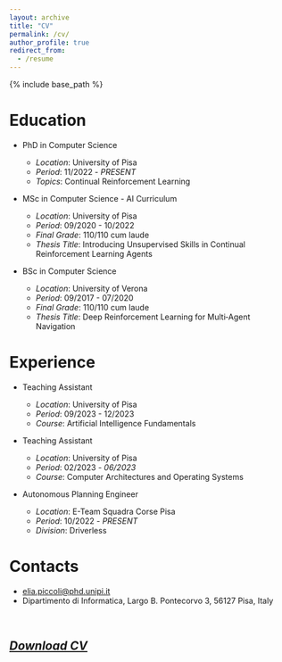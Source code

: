 ```yaml
---
layout: archive
title: "CV"
permalink: /cv/
author_profile: true
redirect_from:
  - /resume
---
```


{% include base_path %}

Education
======
* PhD in Computer Science
  * _Location_: University of Pisa
  * _Period_: 11/2022 - _PRESENT_
  * _Topics_: Continual Reinforcement Learning

* MSc in Computer Science - AI Curriculum
  * _Location_: University of Pisa
  * _Period_: 09/2020 - 10/2022
  * _Final Grade_: 110/110 cum laude
  * _Thesis Title_: Introducing Unsupervised Skills in Continual Reinforcement Learning Agents

* BSc in Computer Science
  * _Location_: University of Verona
  * _Period_: 09/2017 - 07/2020
  * _Final Grade_: 110/110 cum laude
  * _Thesis Title_: Deep Reinforcement Learning for Multi‑Agent Navigation

Experience
======
* Teaching Assistant
  * _Location_: University of Pisa
  * _Period_: 09/2023 - 12/2023
  * _Course_: Artificial Intelligence Fundamentals

* Teaching Assistant
  * _Location_: University of Pisa
  * _Period_: 02/2023 - _06/2023_
  * _Course_: Computer Architectures and Operating Systems

* Autonomous Planning Engineer
  * _Location_: E-Team Squadra Corse Pisa
  * _Period_: 10/2022 - _PRESENT_
  * _Division_: Driverless

Contacts
======
* elia.piccoli@phd.unipi.it
* Dipartimento di Informatica, Largo B. Pontecorvo 3, 56127 Pisa, Italy

&nbsp;

## [_Download CV_](/files/EliaPiccoliCV_EN.pdf)